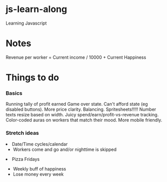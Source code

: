 # js-learn-along

Learning Javascript

# Notes

Revenue per worker = Current income / 10000 + Current Happiness

# Things to do

### Basics

Running tally of profit earned
Game over state. Can't afford state (eg disabled buttons). More price clarity. Balancing. Spritesheets!!!!! Number texts resize based on width. Juicy spend/earn/profit-vs-revenue tracking. Color-coded auras on workers that match their mood. More mobile friendly.

### Stretch ideas

<li>Date/Time cycles/calendar
  <ul>
    <li>Workers come and go and/or nighttime is skipped</li>
  </ul>
<li>Pizza Fridays</li>
<ul>
  <li>Weekly buff of happiness</li>
  <li>Lose money every week</li>
</ul>
